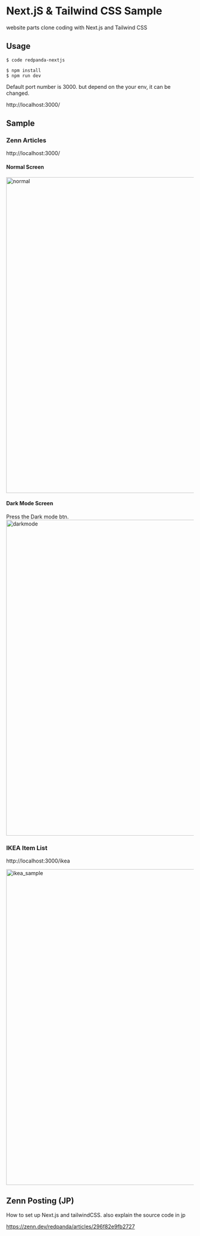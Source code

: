 # Next.jS & Tailwind CSS Sample

website parts clone coding with Next.js and Tailwind CSS

## Usage

```
$ code redpanda-nextjs

$ npm install
$ npm run dev
```

Default port number is 3000. but depend on the your env, it can be changed.

http://localhost:3000/

## Sample

### Zenn Articles

http://localhost:3000/

#### Normal Screen
<img width="847" alt="normal" src="https://user-images.githubusercontent.com/21287797/162182927-789f8125-75b4-49be-be96-7c0172771835.png">

#### Dark Mode Screen

Press the Dark mode btn. 
<img width="847" alt="darkmode" src="https://user-images.githubusercontent.com/21287797/162182917-1c662555-35df-4d59-b5aa-f99cbe221292.png">

### IKEA Item List

http://localhost:3000/ikea

<img width="847" alt="ikea_sample" src="https://user-images.githubusercontent.com/21287797/162174918-109e1a04-6fdd-4cd0-b46d-1e61cceb8658.png">

## Zenn Posting (JP)
How to set up Next.js and tailwindCSS. also explain the source code in jp

https://zenn.dev/redpanda/articles/296f82e9fb2727
